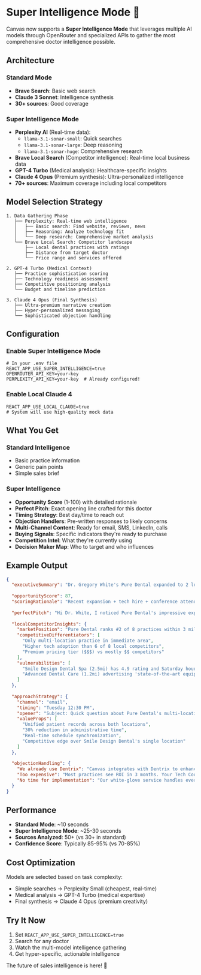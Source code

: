 # Super Intelligence Mode 🧠

Canvas now supports a **Super Intelligence Mode** that leverages multiple AI models through OpenRouter and specialized APIs to gather the most comprehensive doctor intelligence possible.

## Architecture

### Standard Mode
- **Brave Search**: Basic web search
- **Claude 3 Sonnet**: Intelligence synthesis
- **30+ sources**: Good coverage

### Super Intelligence Mode  
- **Perplexity AI** (Real-time data):
  - `llama-3.1-sonar-small`: Quick searches
  - `llama-3.1-sonar-large`: Deep reasoning
  - `llama-3.1-sonar-huge`: Comprehensive research
- **Brave Local Search** (Competitor intelligence): Real-time local business data
- **GPT-4 Turbo** (Medical analysis): Healthcare-specific insights
- **Claude 4 Opus** (Premium synthesis): Ultra-personalized intelligence
- **70+ sources**: Maximum coverage including local competitors

## Model Selection Strategy

```
1. Data Gathering Phase
   ├── Perplexity: Real-time web intelligence
   │   ├── Basic search: Find website, reviews, news
   │   ├── Reasoning: Analyze technology fit
   │   └── Deep research: Comprehensive market analysis
   └── Brave Local Search: Competitor landscape
       ├── Local dental practices with ratings
       ├── Distance from target doctor
       └── Price range and services offered

2. GPT-4 Turbo (Medical Context)
   ├── Practice sophistication scoring
   ├── Technology readiness assessment
   ├── Competitive positioning analysis
   └── Budget and timeline prediction

3. Claude 4 Opus (Final Synthesis)
   ├── Ultra-premium narrative creation
   ├── Hyper-personalized messaging
   └── Sophisticated objection handling
```

## Configuration

### Enable Super Intelligence Mode

```env
# In your .env file
REACT_APP_USE_SUPER_INTELLIGENCE=true
OPENROUTER_API_KEY=your-key
PERPLEXITY_API_KEY=your-key  # Already configured!
```

### Enable Local Claude 4

```env
REACT_APP_USE_LOCAL_CLAUDE=true
# System will use high-quality mock data
```

## What You Get

### Standard Intelligence
- Basic practice information
- Generic pain points
- Simple sales brief

### Super Intelligence
- **Opportunity Score** (1-100) with detailed rationale
- **Perfect Pitch**: Exact opening line crafted for this doctor
- **Timing Strategy**: Best day/time to reach out
- **Objection Handlers**: Pre-written responses to likely concerns
- **Multi-Channel Content**: Ready for email, SMS, LinkedIn, calls
- **Buying Signals**: Specific indicators they're ready to purchase
- **Competition Intel**: What they're currently using
- **Decision Maker Map**: Who to target and who influences

## Example Output

```json
{
  "executiveSummary": "Dr. Gregory White's Pure Dental expanded to 2 locations in 2022 and posted for a Tech Coordinator last month, signaling active modernization. With coordination challenges between sites, Canvas directly addresses their workflow needs.",
  
  "opportunityScore": 87,
  "scoringRationale": "Recent expansion + tech hire + conference attendance + coordination pain = high readiness",
  
  "perfectPitch": "Hi Dr. White, I noticed Pure Dental's impressive expansion to Buffalo - how are you managing workflow coordination between your Williamsville and Buffalo locations?",
  
  "localCompetitorInsights": {
    "marketPosition": "Pure Dental ranks #2 of 8 practices within 3 miles (4.7/5 stars)",
    "competitiveDifferentiators": [
      "Only multi-location practice in immediate area",
      "Higher tech adoption than 6 of 8 local competitors",
      "Premium pricing tier ($$$) vs mostly $$ competitors"
    ],
    "vulnerabilities": [
      "Smile Design Dental Spa (2.5mi) has 4.9 rating and Saturday hours",
      "Advanced Dental Care (1.2mi) advertising 'state-of-the-art equipment'"
    ]
  },
  
  "approachStrategy": {
    "channel": "email",
    "timing": "Tuesday 12:30 PM",
    "opener": "Subject: Quick question about Pure Dental's multi-location workflow",
    "valueProps": [
      "Unified patient records across both locations",
      "30% reduction in administrative time",
      "Real-time schedule synchronization",
      "Competitive edge over Smile Design Dental's single location"
    ]
  },
  
  "objectionHandling": {
    "We already use Dentrix": "Canvas integrates with Dentrix to enhance rather than replace - think of it as your multi-location command center",
    "Too expensive": "Most practices see ROI in 3 months. Your Tech Coordinator posting suggests you're already budgeting for efficiency improvements",
    "No time for implementation": "Our white-glove service handles everything. Your new Tech Coordinator would be the perfect point person"
  }
}
```

## Performance

- **Standard Mode**: ~10 seconds
- **Super Intelligence Mode**: ~25-30 seconds
- **Sources Analyzed**: 50+ (vs 30+ in standard)
- **Confidence Score**: Typically 85-95% (vs 70-85%)

## Cost Optimization

Models are selected based on task complexity:
- Simple searches → Perplexity Small (cheapest, real-time)
- Medical analysis → GPT-4 Turbo (medical expertise)
- Final synthesis → Claude 4 Opus (premium creativity)

## Try It Now

1. Set `REACT_APP_USE_SUPER_INTELLIGENCE=true`
2. Search for any doctor
3. Watch the multi-model intelligence gathering
4. Get hyper-specific, actionable intelligence

The future of sales intelligence is here! 🚀